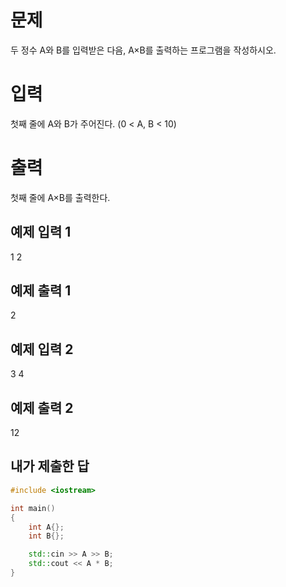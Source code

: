 문제
====
두 정수 A와 B를 입력받은 다음, A×B를 출력하는 프로그램을 작성하시오.

입력
====
첫째 줄에 A와 B가 주어진다. (0 < A, B < 10)

출력
====
첫째 줄에 A×B를 출력한다.

예제 입력 1
------
1 2

예제 출력 1
------
2

예제 입력 2
----
3 4

예제 출력 2
-----
12

내가 제출한 답
---------
```cpp
#include <iostream>

int main()
{
	int A{};
	int B{};

	std::cin >> A >> B;
	std::cout << A * B;
}
```
